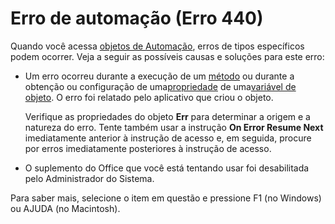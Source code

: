 
# Erro de automação (Erro 440)

Quando você acessa [objetos de Automação](b8bdf64f-5920-1ae9-16d0-b26d09524a30.md), erros de tipos específicos podem ocorrer. Veja a seguir as possíveis causas e soluções para este erro:



- Um erro ocorreu durante a execução de um [método](b8bdf64f-5920-1ae9-16d0-b26d09524a30.md) ou durante a obtenção ou configuração de uma[propriedade](b8bdf64f-5920-1ae9-16d0-b26d09524a30.md) de uma[variável de objeto](b8bdf64f-5920-1ae9-16d0-b26d09524a30.md). O erro foi relatado pelo aplicativo que criou o objeto.
    
    Verifique as propriedades do objeto  **Err** para determinar a origem e a natureza do erro. Tente também usar a instrução **On Error Resume Next** imediatamente anterior à instrução de acesso e, em seguida, procure por erros imediatamente posteriores à instrução de acesso.
    
- O suplemento do Office que você está tentando usar foi desabilitada pelo Administrador do Sistema.
    

Para saber mais, selecione o item em questão e pressione F1 (no Windows) ou AJUDA (no Macintosh).
